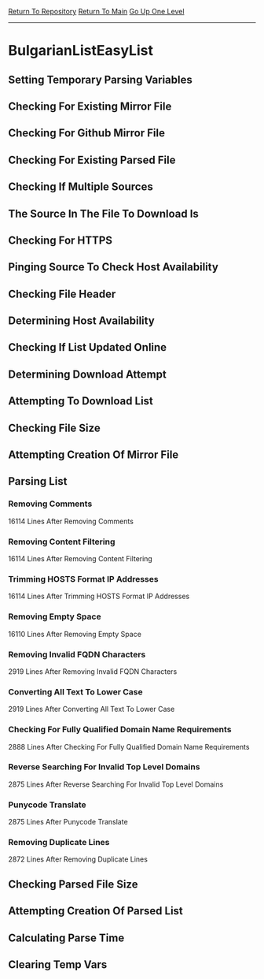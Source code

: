 [Return To Repository](https://github.com/deathbybandaid/piholeparser/)
[Return To Main](https://github.com/deathbybandaid/piholeparser/blob/master/RecentRunLogs/Mainlog.md)
[Go Up One Level](https://github.com/deathbybandaid/piholeparser/blob/master/RecentRunLogs/TopLevelScripts/30-Processing-External-Blacklists.md)
____________________________________
# BulgarianListEasyList
## Setting Temporary Parsing Variables
## Checking For Existing Mirror File
## Checking For Github Mirror File
## Checking For Existing Parsed File
## Checking If Multiple Sources
## The Source In The File To Download Is
## Checking For HTTPS
## Pinging Source To Check Host Availability
## Checking File Header
## Determining Host Availability
## Checking If List Updated Online
## Determining Download Attempt
## Attempting To Download List
## Checking File Size
## Attempting Creation Of Mirror File
## Parsing List
### Removing Comments
16114 Lines After Removing Comments
### Removing Content Filtering
16114 Lines After Removing Content Filtering
### Trimming HOSTS Format IP Addresses
16114 Lines After Trimming HOSTS Format IP Addresses
### Removing Empty Space
16110 Lines After Removing Empty Space
### Removing Invalid FQDN Characters
2919 Lines After Removing Invalid FQDN Characters
### Converting All Text To Lower Case
2919 Lines After Converting All Text To Lower Case
### Checking For Fully Qualified Domain Name Requirements
2888 Lines After Checking For Fully Qualified Domain Name Requirements
### Reverse Searching For Invalid Top Level Domains
2875 Lines After Reverse Searching For Invalid Top Level Domains
### Punycode Translate
2875 Lines After Punycode Translate
### Removing Duplicate Lines
2872 Lines After Removing Duplicate Lines
## Checking Parsed File Size
## Attempting Creation Of Parsed List
## Calculating Parse Time
## Clearing Temp Vars
